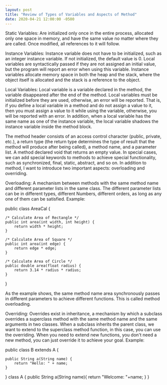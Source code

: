 ```yaml
---
layout: post
title: "Review of Types of Variables and Aspects of Method"
date: 2020-04-21 12:00:00 -0500
---
```


Static Variables: Are initialized only once in the entire process, allocated only one space in memory, and have the same value no matter where they are called. Once modified, all references to it will follow.

Instance Variables: Instance variable does not have to be initialized, such as an integer instance variable. If not initialized, the default value is 0. Local variables are syntactically passed if they are not assigned an initial value, but the program will report an error when using this variable. Instance variables allocate memory space in both the heap and the stack, where the object itself is allocated and the stack is a reference to the object.

Local Variables: Local variable is a variable declared in the method, the variable disappeared after the end of the method. Local variables must be initialized before they are used, otherwise, an error will be reported. That is, if you define a local variable in a method and do not assign a value to it, then you must assign a value to it while using the variable, otherwise, you will be reported with an error. In addition, when a local variable has the same name as one of the instance variable, the local variable shadows the instance variable inside the method block.

The method header consists of an access control character (public, private, etc.), a return type (the return type determines the type of result that the method will produce after being called), a method name, and a parameter list. A method declared void that returns an empty value. In special cases, we can add special keywords to methods to achieve special functionality, such as synchronized, final, static, abstract, and so on. In addition to method, I want to introduce two important aspects: overloading and overriding.

Overloading: A mechanism between methods with the same method name and different parameter lists in the same class. The different parameter lists can be in different types, different Numbers, different orders, as long as any one of them can be satisfied.
Example: 

public class AreaCal {
 
	/* Calculate Area of Rectangle */
	public int area(int width, int height) {
		return width * height;
	}
 
	/* Calculate Area of Square */
	public int area(int edge) {
		return edge * edge;
	}
 
	/* Calculate Area of Circle */
	public double area(float radius) {
		return 3.14 * radius * radius;
	}
}

As the example shows, the same method name area synchronously passes in different parameters to achieve different functions. This is called method overloading.

Overriding: Overrides exist in inheritance, a mechanism by which a subclass overrides a superclass method with the same method name and the same arguments in two classes. When a subclass inherits the parent class, we want to extend to the superclass method function, in this case, you can use the overriding. When you need to extend new functions, you don't need a new method, you can just override it to achieve your goal.
Example:

public class B extends A {
	
	public String a(String name) {
		return "Hello: " + name;
	}
}
class A {
	public String a(String name){
		return "Welcome: "+name;
	}
}
